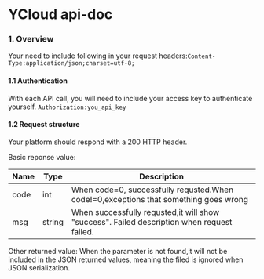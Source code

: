 # YCloud api-doc

### 1. Overview

Your need to include following in your request headers:`Content-Type:application/json;charset=utf-8;`

#### 1.1 Authentication

With each API call, you will need to include your access key to authenticate yourself. `Authorization:you_api_key`

#### 1.2 Request structure

Your platform should respond with a 200 HTTP header. 

Basic reponse value:

Name|Type|Description
---|---|----
code|int|When code=0, successfully requsted.When code!=0,exceptions that something goes wrong
msg|string|When successfully requsted,it will show "success". Failed description when request failed.

Other returned value:
When the parameter is not found,it will not be included in the JSON returned values, meaning the filed is ignored when JSON serialization.
